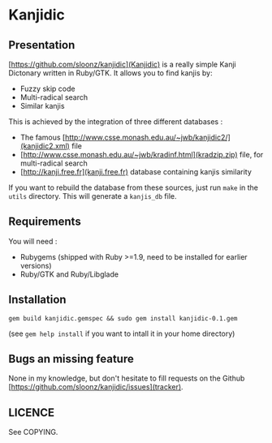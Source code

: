 # Kanjidic
## Presentation

[https://github.com/sloonz/kanjidic](Kanjidic) is a really simple Kanji
Dictonary written in Ruby/GTK. It allows you to find kanjis by:

* Fuzzy skip code
* Multi-radical search
* Similar kanjis

This is achieved by the integration of three different databases :

* The famous
[http://www.csse.monash.edu.au/~jwb/kanjidic2/](kanjidic2.xml) file
* [http://www.csse.monash.edu.au/~jwb/kradinf.html](kradzip.zip) file,
for multi-radical search
* [http://kanji.free.fr](kanji.free.fr) database containing kanjis
similarity

If you want to rebuild the database from these sources, just run `make`
in the `utils` directory. This will generate a `kanjis_db` file.

## Requirements

You will need :

* Rubygems (shipped with Ruby >=1.9, need to be installed for earlier
versions)
* Ruby/GTK and Ruby/Libglade

## Installation

`gem build kanjidic.gemspec && sudo gem install kanjidic-0.1.gem`

(see `gem help install` if you want to intall it in your home directory)

## Bugs an missing feature

None in my knowledge, but don't hesitate to fill requests on the Github
[https://github.com/sloonz/kanjidic/issues](tracker).

## LICENCE

See COPYING.
